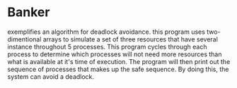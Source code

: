 # Banker
exemplifies an algorithm for deadlock avoidance.
this program uses two-dimentional arrays to simulate 
a set of three resources that have several instance throughout 5 processes.
This program cycles through each process to determine which processes will not need more resources than what is available at it's time of execution. The program will then print out the sequence of processes that makes up the safe sequence. By doing this, the system can avoid a deadlock.
